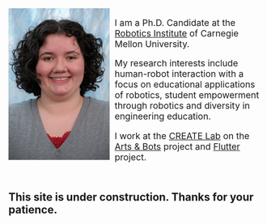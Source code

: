 
<img src="/images/cross_jennifer_color.jpg" alt="portrait" style="width: 200px; float: left; margin-right: 10px;"/>

<p style="font-size: 125%; margin-bottom: 10px;">I am a Ph.D. Candidate at the <a href="http://ri.cmu.edu/">Robotics Institute</a> of Carnegie Mellon University.</p>

<p style="font-size: 125%; margin-bottom: 10px;">My research interests include human-robot interaction with a focus on educational applications of robotics, student empowerment through robotics and diversity in engineering education.</p>

<p style="font-size: 125%; margin-bottom: 10px;">I work at the <a href="http://www.cmucreatelab.org">CREATE Lab</a> on the <a href="http://www.cmucreatelab.org/projects/Arts_&_Bots">Arts & Bots</a> project and  <a href="http://www.cmucreatelab.org/projects/Flutterproject">Flutter</a> project.</p>

<br>

## [](#header-3)This site is under construction. Thanks for your patience.
